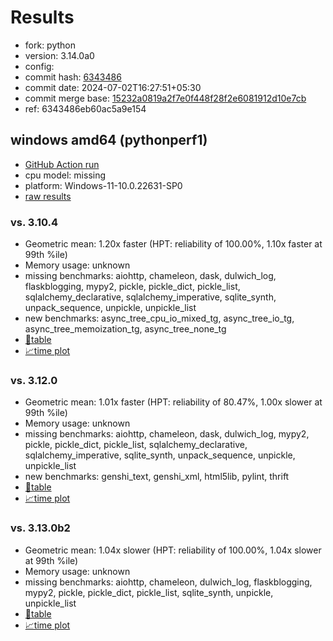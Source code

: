 # Results

- fork: python
- version: 3.14.0a0
- config: 
- commit hash: [6343486](https://github.com/python/cpython/commit/6343486)
- commit date: 2024-07-02T16:27:51+05:30
- commit merge base: [15232a0819a2f7e0f448f28f2e6081912d10e7cb](https://github.com/python/cpython/commit/15232a0819a2f7e0f448f28f2e6081912d10e7cb)
- ref: 6343486eb60ac5a9e154

## windows amd64 (pythonperf1)

- [GitHub Action run](https://github.com/faster-cpython/benchmarking/actions/runs/9764247137)
- cpu model: missing
- platform: Windows-11-10.0.22631-SP0
- [raw results](bm-20240702-pythonperf1-amd64-python-6343486eb60ac5a9e154-3.14.0a0-6343486.json)

### vs. 3.10.4

- Geometric mean: 1.20x faster (HPT: reliability of 100.00%, 1.10x faster at 99th %ile)
- Memory usage: unknown
- missing benchmarks: aiohttp, chameleon, dask, dulwich_log, flaskblogging, mypy2, pickle, pickle_dict, pickle_list, sqlalchemy_declarative, sqlalchemy_imperative, sqlite_synth, unpack_sequence, unpickle, unpickle_list
- new benchmarks: async_tree_cpu_io_mixed_tg, async_tree_io_tg, async_tree_memoization_tg, async_tree_none_tg
- [📄table](bm-20240702-pythonperf1-amd64-python-6343486eb60ac5a9e154-3.14.0a0-6343486-vs-3.10.4.md)
- [📈time plot](bm-20240702-pythonperf1-amd64-python-6343486eb60ac5a9e154-3.14.0a0-6343486-vs-3.10.4.svg)

### vs. 3.12.0

- Geometric mean: 1.01x faster (HPT: reliability of 80.47%, 1.00x slower at 99th %ile)
- Memory usage: unknown
- missing benchmarks: aiohttp, chameleon, dask, dulwich_log, mypy2, pickle, pickle_dict, pickle_list, sqlalchemy_declarative, sqlalchemy_imperative, sqlite_synth, unpack_sequence, unpickle, unpickle_list
- new benchmarks: genshi_text, genshi_xml, html5lib, pylint, thrift
- [📄table](bm-20240702-pythonperf1-amd64-python-6343486eb60ac5a9e154-3.14.0a0-6343486-vs-3.12.0.md)
- [📈time plot](bm-20240702-pythonperf1-amd64-python-6343486eb60ac5a9e154-3.14.0a0-6343486-vs-3.12.0.svg)

### vs. 3.13.0b2

- Geometric mean: 1.04x slower (HPT: reliability of 100.00%, 1.04x slower at 99th %ile)
- Memory usage: unknown
- missing benchmarks: aiohttp, chameleon, dulwich_log, flaskblogging, mypy2, pickle, pickle_dict, pickle_list, sqlite_synth, unpickle, unpickle_list
- [📄table](bm-20240702-pythonperf1-amd64-python-6343486eb60ac5a9e154-3.14.0a0-6343486-vs-3.13.0b2.md)
- [📈time plot](bm-20240702-pythonperf1-amd64-python-6343486eb60ac5a9e154-3.14.0a0-6343486-vs-3.13.0b2.svg)

